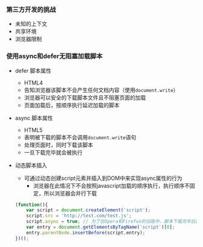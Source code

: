 ### 第三方开发的挑战
- 未知的上下文
- 共享环境
- 浏览器限制

### 使用async和defer无阻塞加载脚本
- defer 脚本属性
    - HTML4
    - 告知浏览器该脚本不会产生任何文档内容（使用`document.write`）
    - 浏览器可以安全的下载脚本文件且不阻塞页面的加载
    - 页面加载后，按顺序执行延迟加载的脚本
- async 脚本属性
    - HTML5
    - 表明被下载的脚本不会调用`document.write`语句
    - 处理页面时，同时下载该脚本
    - 一旦下载完毕就会被执行
- 动态脚本插入
    - 可通过动态创建script元素并插入到DOM中来实现async属性的行为
        - 浏览器在此情况下不会按照javascript加载的顺序执行，执行顺序不固定，所以浏览器会并行下载

   ```javascript
   (function(){
       var script = document.createElement('script');
       script.src = 'http://test.com/test.js';
       script.async = true; // 为了在Opera和Firefox的旧版中，脚本下载完毕后能尽快执行。否则，按顺序执行类似defer属性
       var entry = document.getElementsByTagName('script')[0];
       entry.parentNode.insertBefore(script,entry);
   })();
   ```
